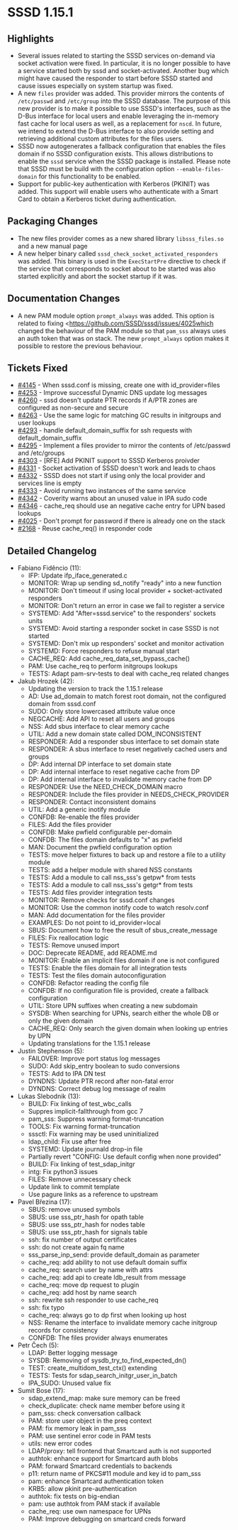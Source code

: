 SSSD 1.15.1
===========

Highlights
----------

- Several issues related to starting the SSSD services on-demand via socket activation were fixed. In particular, it is no longer possible to have a service started both by sssd and socket-activated. Another bug which might have caused the responder to start before SSSD started and cause issues especially on system startup was fixed.
- A new `files` provider was added. This provider mirrors the contents of `/etc/passwd` and `/etc/group` into the SSSD database. The purpose of this new provider is to make it possible to use SSSD's interfaces, such as the D-Bus interface for local users and enable leveraging the in-memory fast cache for local users as well, as a replacement for `nscd`. In future, we intend to extend the D-Bus interface to also provide setting and retrieving additional custom attributes for the files users.
- SSSD now autogenerates a fallback configuration that enables the files domain if no SSSD configuration exists. This allows distributions to enable the `sssd` service when the SSSD package is installed. Please note that SSSD must be build with the configuration option `--enable-files-domain` for this functionality to be enabled.
- Support for public-key authentication with Kerberos (PKINIT) was added. This support will enable users who authenticate with a Smart Card to obtain a Kerberos ticket during authentication.

Packaging Changes
-----------------

- The new files provider comes as a new shared library `libsss_files.so` and a new manual page
- A new helper binary called `sssd_check_socket_activated_responders` was added. This binary is used in the `ExecStartPre` directive to check if the service that corresponds to socket about to be started was also started explicitly and abort the socket startup if it was.

Documentation Changes
---------------------

- A new PAM module option `prompt_always` was added. This option is related to fixing <https://github.com/SSSD/sssd/issues/4025which changed the behaviour of the PAM module so that `pam_sss` always uses an auth token that was on stack. The new `prompt_always` option makes it possible to restore the previous behaviour.

Tickets Fixed
-------------

- [\#4145](https://github.com/SSSD/sssd/issues/4145) - When sssd.conf is missing, create one with id_provider=files
- [\#4253](https://github.com/SSSD/sssd/issues/4253) - Improve successful Dynamic DNS update log messages
- [\#4260](https://github.com/SSSD/sssd/issues/4260) - sssd doesn't update PTR records if A/PTR zones are configured as non-secure and secure
- [\#4263](https://github.com/SSSD/sssd/issues/4263) - Use the same logic for matching GC results in initgroups and user lookups
- [\#4293](https://github.com/SSSD/sssd/issues/4293) - handle default_domain_suffix for ssh requests with default_domain_suffix
- [\#4295](https://github.com/SSSD/sssd/issues/4295) - Implement a files provider to mirror the contents of /etc/passwd and /etc/groups
- [\#4303](https://github.com/SSSD/sssd/issues/4303) - [RFE] Add PKINIT support to SSSD Kerberos proivder
- [\#4331](https://github.com/SSSD/sssd/issues/4331) - Socket activation of SSSD doesn't work and leads to chaos
- [\#4332](https://github.com/SSSD/sssd/issues/4332) - SSSD does not start if using only the local provider and services line is empty
- [\#4333](https://github.com/SSSD/sssd/issues/4333) - Avoid running two instances of the same service
- [\#4342](https://github.com/SSSD/sssd/issues/4342) - Coverity warns about an unused value in IPA sudo code
- [\#4346](https://github.com/SSSD/sssd/issues/4346) - cache_req should use an negative cache entry for UPN based lookups
- [\#4025](https://github.com/SSSD/sssd/issues/4025) - Don't prompt for password if there is already one on the stack
- [\#2168](https://github.com/SSSD/sssd/issues/2168) - Reuse cache_req() in responder code

Detailed Changelog
------------------

- Fabiano Fidêncio (11):
  - IFP: Update ifp_iface_generated.c
  - MONITOR: Wrap up sending sd_notify "ready" into a new function
  - MONITOR: Don't timeout if using local provider + socket-activated responders
  - MONITOR: Don't return an error in case we fail to register a service
  - SYSTEMD: Add "After=sssd.service" to the responders' sockets units
  - SYSTEMD: Avoid starting a responder socket in case SSSD is not started
  - SYSTEMD: Don't mix up responders' socket and monitor activation
  - SYSTEMD: Force responders to refuse manual start
  - CACHE_REQ: Add cache_req_data_set_bypass_cache()
  - PAM: Use cache_req to perform initgroups lookups
  - TESTS: Adapt pam-srv-tests to deal with cache_req related changes
- Jakub Hrozek (42):
  - Updating the version to track the 1.15.1 release
  - AD: Use ad_domain to match forest root domain, not the configured domain from sssd.conf
  - SUDO: Only store lowercased attribute value once
  - NEGCACHE: Add API to reset all users and groups
  - NSS: Add sbus interface to clear memory cache
  - UTIL: Add a new domain state called DOM_INCONSISTENT
  - RESPONDER: Add a responder sbus interface to set domain state
  - RESPONDER: A sbus interface to reset negatively cached users and groups
  - DP: Add internal DP interface to set domain state
  - DP: Add internal interface to reset negative cache from DP
  - DP: Add internal interface to invalidate memory cache from DP
  - RESPONDER: Use the NEED_CHECK_DOMAIN macro
  - RESPONDER: Include the files provider in NEEDS_CHECK_PROVIDER
  - RESPONDER: Contact inconsistent domains
  - UTIL: Add a generic inotify module
  - CONFDB: Re-enable the files provider
  - FILES: Add the files provider
  - CONFDB: Make pwfield configurable per-domain
  - CONFDB: The files domain defaults to "x" as pwfield
  - MAN: Document the pwfield configuration option
  - TESTS: move helper fixtures to back up and restore a file to a utility module
  - TESTS: add a helper module with shared NSS constants
  - TESTS: Add a module to call nss_sss's getpw\* from tests
  - TESTS: Add a module to call nss_sss's getgr\* from tests
  - TESTS: Add files provider integration tests
  - MONITOR: Remove checks for sssd.conf changes
  - MONITOR: Use the common inotify code to watch resolv.conf
  - MAN: Add documentation for the files provider
  - EXAMPLES: Do not point to id_provider=local
  - SBUS: Document how to free the result of sbus_create_message
  - FILES: Fix reallocation logic
  - TESTS: Remove unused import
  - DOC: Deprecate README, add README.md
  - MONITOR: Enable an implicit files domain if one is not configured
  - TESTS: Enable the files domain for all integration tests
  - TESTS: Test the files domain autoconfiguration
  - CONFDB: Refactor reading the config file
  - CONFDB: If no configuration file is provided, create a fallback configuration
  - UTIL: Store UPN suffixes when creating a new subdomain
  - SYSDB: When searching for UPNs, search either the whole DB or only the given domain
  - CACHE_REQ: Only search the given domain when looking up entries by UPN
  - Updating translations for the 1.15.1 release
- Justin Stephenson (5):
  - FAILOVER: Improve port status log messages
  - SUDO: Add skip_entry boolean to sudo conversions
  - TESTS: Add to IPA DN test
  - DYNDNS: Update PTR record after non-fatal error
  - DYNDNS: Correct debug log message of realm
- Lukas Slebodnik (13):
  - BUILD: Fix linking of test_wbc_calls
  - Suppres implicit-fallthrough from gcc 7
  - pam_sss: Suppress warning format-truncation
  - TOOLS: Fix warning format-truncation
  - sssctl: Fix warning may be used uninitialized
  - ldap_child: Fix use after free
  - SYSTEMD: Update journald drop-in file
  - Partially revert "CONFIG: Use default config when none provided"
  - BUILD: Fix linking of test_sdap_initgr
  - intg: Fix python3 issues
  - FILES: Remove unnecessary check
  - Update link to commit template
  - Use pagure links as a reference to upstream
- Pavel Březina (17):
  - SBUS: remove unused symbols
  - SBUS: use sss_ptr_hash for opath table
  - SBUS: use sss_ptr_hash for nodes table
  - SBUS: use sss_ptr_hash for signals table
  - ssh: fix number of output certificates
  - ssh: do not create again fq name
  - sss_parse_inp_send: provide default_domain as parameter
  - cache_req: add ability to not use default domain suffix
  - cache_req: search user by name with attrs
  - cache_req: add api to create ldb_result from message
  - cache_req: move dp request to plugin
  - cache_req: add host by name search
  - ssh: rewrite ssh responder to use cache_req
  - ssh: fix typo
  - cache_req: always go to dp first when looking up host
  - NSS: Rename the interface to invalidate memory cache initgroup records for consistency
  - CONFDB: The files provider always enumerates
- Petr Čech (5):
  - LDAP: Better logging message
  - SYSDB: Removing of sysdb_try_to_find_expected_dn()
  - TEST: create_multidom_test_ctx() extending
  - TESTS: Tests for sdap_search_initgr_user_in_batch
  - IPA_SUDO: Unused value fix
- Sumit Bose (17):
  - sdap_extend_map: make sure memory can be freed
  - check_duplicate: check name member before using it
  - pam_sss: check conversation callback
  - PAM: store user object in the preq context
  - PAM: fix memory leak in pam_sss
  - PAM: use sentinel error code in PAM tests
  - utils: new error codes
  - LDAP/proxy: tell frontend that Smartcard auth is not supported
  - authtok: enhance support for Smartcard auth blobs
  - PAM: forward Smartcard credentials to backends
  - p11: return name of PKCS\#11 module and key id to pam_sss
  - pam: enhance Smartcard authentication token
  - KRB5: allow pkinit pre-authentication
  - authtok: fix tests on big-endian
  - pam: use authtok from PAM stack if available
  - cache_req: use own namespace for UPNs
  - PAM: Improve debugging on smartcard creds forward
